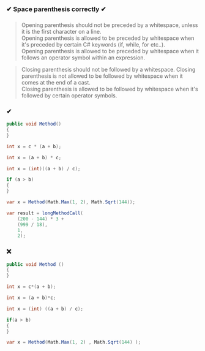 ### ✔ Space parenthesis correctly ✔
###

> Opening parenthesis should not be preceded by a whitespace, unless it is the first character on a line.  
> Opening parenthesis is allowed to be preceded by whitespace when it's preceded by certain C# keywords (if, while, for etc..).  
> Opening parenthesis is allowed to be preceded by whitespace when it follows an operator symbol within an expression.  

> Closing parenthesis should not be followed by a whitespace.
> Closing parenthesis is not allowed to be followed by whitespace when it comes at the end of a cast.  
> Closing parenthesis is allowed to be followed by whitespace when it's followed by certain operator symbols.

### ✔
``` csharp
public void Method()
{
}
```
``` csharp
int x = c * (a + b);
```
``` csharp
int x = (a + b) * c;
```
``` csharp
int x = (int)((a + b) / c);
```
``` csharp
if (a > b)
{
}
```
``` csharp
var x = Method(Math.Max(1, 2), Math.Sqrt(144));
```
``` csharp
var result = longMethodCall(
    (200 - 144) * 3 +
    (999 / 18),
    1,
    2);
```

### ❌ 
``` csharp
public void Method ()
{
}
```
``` csharp
int x = c*(a + b);
```
``` csharp
int x = (a + b)*c;
```
``` csharp
int x = (int) ((a + b) / c);
```
``` csharp
if(a > b)
{
}
```
``` csharp
var x = Method(Math.Max(1, 2) , Math.Sqrt(144) );
```
